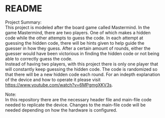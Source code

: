 README
==========
Project Summary:    
This project is modeled after the board game called Mastermind. In the game Mastermind, there are two players. One of which makes a hidden code while the other attempts to guess the code. In each attempt at guessing the hidden code, there will be hints given to help guide the guesser in how they guess. After a certain amount of rounds, either the guesser would have been victorious in finding the hidden code or not being able to correctly guess the code.    
Instead of having two players, with this project there is only one player that will constantly keep guessing the hidden code. The code is randomized so that there will be a new hidden code each round. For an indepth explanation of the device and how to operate it please visit https://www.youtube.com/watch?v=6MPgmgXKV3s.

Note:   
In this repository there are the necessary header file and main-file code needed to replicate the device. Changes to the main-file code will be needed depending on how the hardware is configured.
